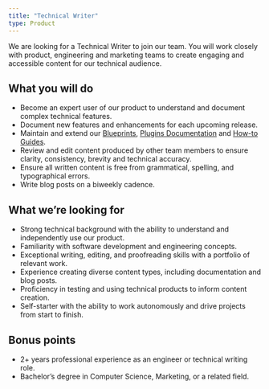 ```yaml
---
title: "Technical Writer"
type: Product
---
```


We are looking for a Technical Writer to join our team. You will work closely with product, engineering and marketing teams to create engaging and accessible content for our technical audience.

## What you will do

- Become an expert user of our product to understand and document complex technical features.
- Document new features and enhancements for each upcoming release.
- Maintain and extend our [Blueprints](/blueprints/), [Plugins Documentation](/plugins/) and [How-to Guides](https://kestra.io/docs/how-to-guides).
- Review and edit content produced by other team members to ensure clarity, consistency, brevity and technical accuracy.
- Ensure all written content is free from grammatical, spelling, and typographical errors.
- Write blog posts on a biweekly cadence.

## What we’re looking for

- Strong technical background with the ability to understand and independently use our product.
- Familiarity with software development and engineering concepts.
- Exceptional writing, editing, and proofreading skills with a portfolio of relevant work.
- Experience creating diverse content types, including documentation and blog posts.
- Proficiency in testing and using technical products to inform content creation.
- Self-starter with the ability to work autonomously and drive projects from start to finish.

## Bonus points

- 2+ years professional experience as an engineer or technical writing role.
- Bachelor’s degree in Computer Science, Marketing, or a related field.

